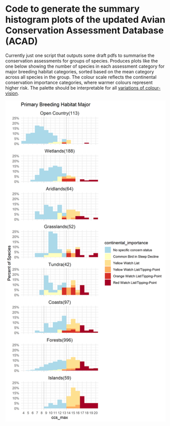 # Code to generate the summary histogram plots of the updated Avian Conservation Assessment Database (ACAD)

Currently just one script that outputs some draft pdfs to summarise the conservation assessments for groups of species. Produces plots like the one below showing the number of species in each assessment category for major breeding habitat categories, sorted based on the mean category across all species in the group. The colour scale reflects the continental conservation importance categories, where warmer colours represent higher risk. The palette should be interpretable for all [variations of colour-vision](https://colorbrewer2.org/#type=diverging&scheme=RdYlBu&n=11).

![Histograms showing the distribution of continental conservation importance categories for species in major breeding habitats. The habitat groupings are sorted top to bottom based on the mean risk scores. Open country habitat and wetland species are generally at lower risk (top of the plot) than species in coasts, and islands.](primary_breeding_habitat_ccsmax_summary.png)

